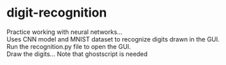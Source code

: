 # digit-recognition
Practice working with neural networks...  
Uses CNN model and MNIST dataset to recognize digits drawn in the GUI.  
Run the recognition.py file to open the GUI.  
Draw the digits... Note that ghostscript is needed
